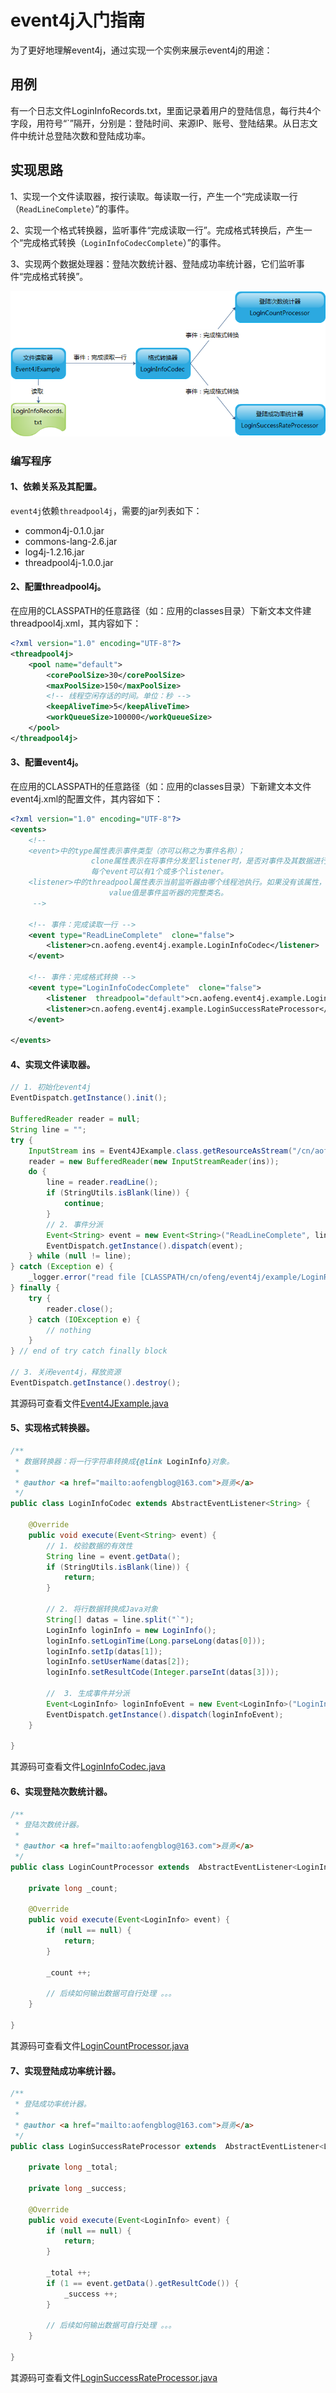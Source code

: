 # event4j入门指南
为了更好地理解event4j，通过实现一个实例来展示event4j的用途：

## 用例
有一个日志文件LoginInfoRecords.txt，里面记录着用户的登陆信息，每行共4个字段，用符号“\`”隔开，分别是：登陆时间、来源IP、账号、登陆结果。从日志文件中统计总登陆次数和登陆成功率。

## 实现思路
1、实现一个文件读取器，按行读取。每读取一行，产生一个“完成读取一行（`ReadLineComplete`）”的事件。

2、实现一个格式转换器，监听事件“完成读取一行”。完成格式转换后，产生一个“完成格式转换（`LoginInfoCodecComplete`）”的事件。

3、实现两个数据处理器：登陆次数统计器、登陆成功率统计器，它们监听事件“完成格式转换”。

![event4j](images/event4j-example-01.png)

### 编写程序
#### 1、依赖关系及其配置。
`event4j`依赖`threadpool4j`，需要的jar列表如下：
* common4j-0.1.0.jar
* commons-lang-2.6.jar
* log4j-1.2.16.jar
* threadpool4j-1.0.0.jar

#### 2、配置threadpool4j。
在应用的CLASSPATH的任意路径（如：应用的classes目录）下新文本文件建threadpool4j.xml，其内容如下：
```xml
<?xml version="1.0" encoding="UTF-8"?>
<threadpool4j>
    <pool name="default">
        <corePoolSize>30</corePoolSize>
        <maxPoolSize>150</maxPoolSize>
        <!-- 线程空闲存话的时间。单位：秒 -->
        <keepAliveTime>5</keepAliveTime>
        <workQueueSize>100000</workQueueSize>
    </pool>
</threadpool4j>
```

#### 3、配置event4j。
在应用的CLASSPATH的任意路径（如：应用的classes目录）下新建文本文件event4j.xml的配置文件，其内容如下：
```xml
<?xml version="1.0" encoding="UTF-8"?>
<events>
    <!-- 
    <event>中的type属性表示事件类型（亦可以称之为事件名称）；
                  clone属性表示在将事件分发至listener时，是否对事件及其数据进行clone，true表示进行clone（默认值），false表示不clone；
                  每个event可以有1个或多个listener。
    <listener>中的threadpool属性表示当前监听器由哪个线程池执行。如果没有该属性，表示交给default线程池执行。
                      value值是事件监听器的完整类名。
     -->
     
    <!-- 事件：完成读取一行 -->
    <event type="ReadLineComplete"  clone="false">
        <listener>cn.aofeng.event4j.example.LoginInfoCodec</listener>
    </event>
    
    <!-- 事件：完成格式转换 -->
    <event type="LoginInfoCodecComplete"  clone="false">
        <listener  threadpool="default">cn.aofeng.event4j.example.LoginCountProcessor</listener>
        <listener>cn.aofeng.event4j.example.LoginSuccessRateProcessor</listener>
    </event>

</events>
```

#### 4、实现文件读取器。
```java
// 1. 初始化event4j
EventDispatch.getInstance().init();

BufferedReader reader = null;
String line = "";
try {
    InputStream ins = Event4JExample.class.getResourceAsStream("/cn/aofeng/event4j/example/LoginRecords.txt");
    reader = new BufferedReader(new InputStreamReader(ins));
    do {
        line = reader.readLine();
        if (StringUtils.isBlank(line)) {
            continue;
        }
        // 2. 事件分派
        Event<String> event = new Event<String>("ReadLineComplete", line);
        EventDispatch.getInstance().dispatch(event);
    } while (null != line);
} catch (Exception e) {
    _logger.error("read file [CLASSPATH/cn/ofeng/event4j/example/LoginRecords.txt] occurs error", e);
} finally {
    try {
        reader.close();
    } catch (IOException e) {
        // nothing
    }
} // end of try catch finally block

// 3. 关闭event4j，释放资源
EventDispatch.getInstance().destroy();
```
其源码可查看文件[Event4JExample.java](https://github.com/aofeng/event4j/blob/master/example/cn/aofeng/event4j/example/Event4JExample.java)


#### 5、实现格式转换器。
```java
/**
 * 数据转换器：将一行字符串转换成{@link LoginInfo}对象。
 * 
 * @author <a href="mailto:aofengblog@163.com">聂勇</a>
 */
public class LoginInfoCodec extends AbstractEventListener<String> {
    
    @Override
    public void execute(Event<String> event) {
        // 1. 校验数据的有效性
        String line = event.getData();
        if (StringUtils.isBlank(line)) {
            return;
        }
        
        // 2. 将行数据转换成Java对象
        String[] datas = line.split("`");
        LoginInfo loginInfo = new LoginInfo();
        loginInfo.setLoginTime(Long.parseLong(datas[0]));
        loginInfo.setIp(datas[1]);
        loginInfo.setUserName(datas[2]);
        loginInfo.setResultCode(Integer.parseInt(datas[3]));
        
        //  3. 生成事件并分派
        Event<LoginInfo> loginInfoEvent = new Event<LoginInfo>("LoginInfoCodecComplete", loginInfo);
        EventDispatch.getInstance().dispatch(loginInfoEvent);
    }

}
```
其源码可查看文件[LoginInfoCodec.java](https://github.com/aofeng/event4j/blob/master/example/cn/aofeng/event4j/example/LoginInfoCodec.java)

#### 6、实现登陆次数统计器。
```java
/**
 * 登陆次数统计器。
 * 
 * @author <a href="mailto:aofengblog@163.com">聂勇</a>
 */
public class LoginCountProcessor extends  AbstractEventListener<LoginInfo> {

    private long _count;
    
    @Override
    public void execute(Event<LoginInfo> event) {
        if (null == null) {
            return;
        }
        
        _count ++;
        
        // 后续如何输出数据可自行处理 。。。
    }

}
```
其源码可查看文件[LoginCountProcessor.java](https://github.com/aofeng/event4j/blob/master/example/cn/aofeng/event4j/example/LoginCountProcessor.java)

#### 7、实现登陆成功率统计器。
```java
/**
 * 登陆成功率统计器。
 * 
 * @author <a href="mailto:aofengblog@163.com">聂勇</a>
 */
public class LoginSuccessRateProcessor extends  AbstractEventListener<LoginInfo> {

    private long _total;
    
    private long _success;
    
    @Override
    public void execute(Event<LoginInfo> event) {
        if (null == null) {
            return;
        }
        
        _total ++;
        if (1 == event.getData().getResultCode()) {
            _success ++;
        }
        
        // 后续如何输出数据可自行处理 。。。
    }

}
```
其源码可查看文件[LoginSuccessRateProcessor.java](https://github.com/aofeng/event4j/blob/master/example/cn/aofeng/event4j/example/LoginSuccessRateProcessor.java)
